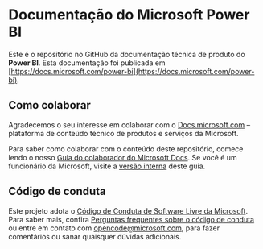 # <a name="microsoft-power-bi-documentation"></a>Documentação do Microsoft Power BI

Este é o repositório no GitHub da documentação técnica de produto do **Power BI**. Esta documentação foi publicada em [https://docs.microsoft.com/power-bi](https://docs.microsoft.com/power-bi).

## <a name="how-to-contribute"></a>Como colaborar

Agradecemos o seu interesse em colaborar com o [Docs.microsoft.com](https://docs.microsoft.com/) – plataforma de conteúdo técnico de produtos e serviços da Microsoft.

Para saber como colaborar com o conteúdo deste repositório, comece lendo o nosso [Guia do colaborador do Microsoft Docs](https://docs.microsoft.com/contribute). Se você é um funcionário da Microsoft, visite a [versão interna](https://aka.ms/docsguidescontribute) deste guia.

## <a name="code-of-conduct"></a>Código de conduta

Este projeto adota o [Código de Conduta de Software Livre da Microsoft](https://opensource.microsoft.com/codeofconduct/). Para saber mais, confira [Perguntas frequentes sobre o código de conduta](https://opensource.microsoft.com/codeofconduct/faq/) ou entre em contato com [opencode@microsoft.com](mailto:opencode@microsoft.com), para fazer comentários ou sanar quaisquer dúvidas adicionais.